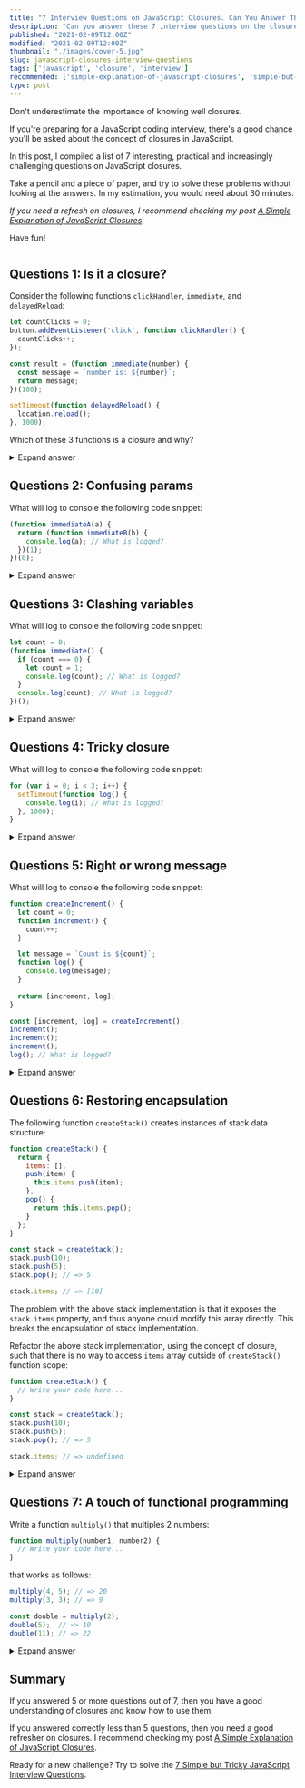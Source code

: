 ```yaml
---
title: "7 Interview Questions on JavaScript Closures. Can You Answer Them?"
description: "Can you answer these 7 interview questions on the closure concept in JavaScript?"
published: "2021-02-09T12:00Z"
modified: "2021-02-09T12:00Z"
thumbnail: "./images/cover-5.jpg"
slug: javascript-closures-interview-questions
tags: ['javascript', 'closure', 'interview']
recommended: ['simple-explanation-of-javascript-closures', 'simple-but-tricky-javascript-interview-questions']
type: post
---
```


Don't underestimate the importance of knowing well closures.  

If you're preparing for a JavaScript coding interview, there's a good chance you'll be asked about the concept of closures in JavaScript.  

In this post, I compiled a list of 7 interesting, practical and increasingly challenging questions on JavaScript closures. 

Take a pencil and a piece of paper, and try to solve these problems without looking at the answers. In my estimation, you would need about 30 minutes.  

*If you need a refresh on closures, I recommend checking my post [A Simple Explanation of JavaScript Closures](/simple-explanation-of-javascript-closures/).*  

Have fun!

```toc
```

## Questions 1: Is it a closure?

Consider the following functions `clickHandler`, `immediate`, and `delayedReload`:

```javascript
let countClicks = 0;
button.addEventListener('click', function clickHandler() {
  countClicks++;
});
```

```javascript
const result = (function immediate(number) {
  const message = `number is: ${number}`;
  return message;
})(100);
```

```javascript
setTimeout(function delayedReload() {
  location.reload();
}, 1000);
```

Which of these 3 functions is a closure and why?

<details>
  <summary>Expand answer</summary>


1) `clickHandler` *is a closure* because it accesses the variable `countClicks` from the outer scope.  
2) `immediate` *is not a closure* because it doesn't access any variables from the outer scope. 
3) `delayedReload` *is a closure* because it accesses the global variable `location`.  

A simple rule to identifying a closure is checking whether the function accesses variables from the outer scopes.  

</details>


## Questions 2: Confusing params

What will log to console the following code snippet:

```javascript
(function immediateA(a) {
  return (function immediateB(b) {
    console.log(a); // What is logged?
  })(1);
})(0);
```

<details>
  <summary>Expand answer</summary>

`0` is logged to console. [Try the demo.](https://jsitor.com/_r8I1Do6L)  

`immediateA` was invoked with argument `0`, thus `a` parameter inside the function has value `0`.  

`immediateB` is a closure that captures `a` variable from the outer `immediateA` scope, where `a` is a parameter being `0`.  

</details>

## Questions 3: Clashing variables

What will log to console the following code snippet:

```javascript
let count = 0;
(function immediate() {
  if (count === 0) {
    let count = 1;
    console.log(count); // What is logged?
  }
  console.log(count); // What is logged?
})();
```

<details>
  <summary>Expand answer</summary>

`1` and `0` is logged to console. [Try the demo.](https://jsitor.com/3c9T0QMAG)

The first statement `let count = 0` declares a variable `count` in the outermost scope. 

Because `immediate()` is a closure, it captures the `count` variable from the outermost scope.  

However, inside the conditional, another `let count = 1` declares a local variable `count`, which overwrites `count` from outer the scope. The first `console.log(count)` logs `1`.  

The second `console.log(count)` logs `0`, since this `count` variable is captured from the outermost scope.  

</details>

## Questions 4: Tricky closure

What will log to console the following code snippet:

```javascript
for (var i = 0; i < 3; i++) {
  setTimeout(function log() {
    console.log(i); // What is logged?
  }, 1000);
}
```

<details>
  <summary>Expand answer</summary>

`3`, `3`, `3` is logged to console. [Try the demo.](https://jsitor.com/8kit3zMOT)

The code snippet executes in 2 phases.  

**Phase 1**  

1. `for()` iterating 3 times. During each iteration a new function `log()` is created, which captures the variable `i`. `setTimout()` schedules `log()` for execution after 1000ms.  
3. When `for()` cycle completes, `i` variable has value `3`.  

**Phase 2**

The second phase happens after 1000ms:

1. `setTimeout()` executes the scheduled `log()` functions. `log()` reads the *current value* of variable `i`, which is `3`, and logs to console `3`.

That's why the output to the console is `3`, `3` and `3`.  

*Side challenge: how would you fix this example to log `0`, `1`, `2` values? Write your solution in a comment below!*
</details>

## Questions 5: Right or wrong message

What will log to console the following code snippet:

```javascript
function createIncrement() {
  let count = 0;
  function increment() { 
    count++;
  }

  let message = `Count is ${count}`;
  function log() {
    console.log(message);
  }
  
  return [increment, log];
}

const [increment, log] = createIncrement();
increment(); 
increment(); 
increment(); 
log(); // What is logged?
```

<details>
  <summary>Expand answer</summary>

`'Count is 0'` is logged to console. [Try the demo.](https://jsitor.com/W9goMvJt7)

`increment()` function has been called 3 times, effectively incrementing `count` to value `3`.  

`message` variable exists within the scope of `createIncrement()` function. It's been initialized with value `'Count is 0'`. However, even if `count` variable has been increased a few times, `message` variable always holds `'Count is 0'`.  

`log()` function is a closure that captures `message` variable from the `createIncrement()` scope. `console.log(message)` logs `'Count is 0'` to console.  

*Side challenge: how would you fix `log()` function to return the message having the actual `count` value? Write your solution in a comment below!*

</details>

## Questions 6: Restoring encapsulation

The following function `createStack()` creates instances of stack data structure:

```javascript
function createStack() {
  return {
    items: [],
    push(item) {
      this.items.push(item);
    },
    pop() {
      return this.items.pop();
    }
  };
}

const stack = createStack();
stack.push(10);
stack.push(5);
stack.pop(); // => 5

stack.items; // => [10]
```

The problem with the above stack implementation is that it exposes the `stack.items` property, and thus anyone could modify this array directly. This breaks the encapsulation of stack implementation.   

Refactor the above stack implementation, using the concept of closure, such that there is no way to access `items` array outside of `createStack()` function scope:  

```javascript
function createStack() {
  // Write your code here...
}

const stack = createStack();
stack.push(10);
stack.push(5);
stack.pop(); // => 5

stack.items; // => undefined
```

<details>
  <summary>Expand answer</summary>

Here's a possible refactoring of `createStack()`:

```javascript
function createStack() {
  const items = [];
  return {
    push(item) {
      items.push(item);
    },
    pop() {
      return items.pop();
    }
  };
}

const stack = createStack();
stack.push(10);
stack.push(5);
stack.pop(); // => 5

stack.items; // => undefined
```

[Try the demo.](https://jsitor.com/Am60z1bCI) 

Instead of having `items` a property on the exported object, `items` has been moved to a variable inside `createStack()` scope. 

Now, from the outside of `createStack()` scope there is no way to access or modify `items` variable. `items` is now a private variable, and the implementation of the stack is encapsulated.   

`push()` and `pop()` methods, being closures, capture `items` variable from `createStack()` function scope. 

</details>

## Questions 7: A touch of functional programming

Write a function `multiply()` that multiples 2 numbers:

```javascript
function multiply(number1, number2) {
  // Write your code here...
}
```

that works as follows:

```javascript
multiply(4, 5); // => 20
multiply(3, 3); // => 9

const double = multiply(2);
double(5);  // => 10
double(11); // => 22
```

<details>
  <summary>Expand answer</summary>

Here's a possible implementation of `multiply()` function:

```javascript
function multiply(number1, number2) {
  if (number2 !== undefined) {
    return number1 * number2;
  }
  return function doMultiply(number2) {
    return number1 * number2;
  };
}

multiply(4, 5); // => 20
multiply(3, 3); // => 9

const double = multiply(2);
double(5);  // => 10
double(11); // => 22
```

[Try the demo.](https://jsitor.com/k-NwrN59K)

If `number2` parameter is not `undefined`, then the function simply returns `number1 * number2`.  

But if `number2` is `undefined`, it means that `multiply()` function has been called with one argument. In such case let's return a function `doMultiply()` that when later invoked performs the actual multiplication.  

Note that `doMultiply()` function is a closure, since it captures `number1` variable from `multiply()` scope.  

</details>

## Summary

If you answered 5 or more questions out of 7, then you have a good understanding of closures and know how to use them.  

If you answered correctly less than 5 questions, then you need a good refresher on closures. I recommend checking my post [A Simple Explanation of JavaScript Closures](/simple-explanation-of-javascript-closures/).  

Ready for a new challenge? Try to solve the [7 Simple but Tricky JavaScript Interview Questions](/simple-but-tricky-javascript-interview-questions/).